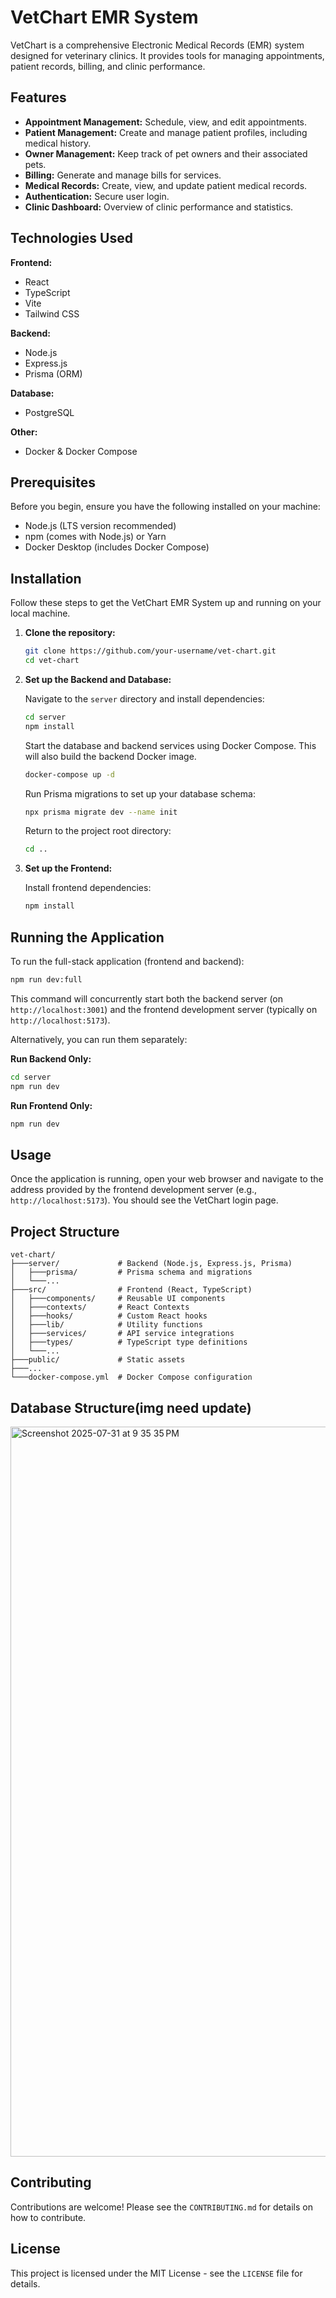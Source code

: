 # VetChart EMR System

VetChart is a comprehensive Electronic Medical Records (EMR) system designed for veterinary clinics. It provides tools for managing appointments, patient records, billing, and clinic performance.

## Features

-   **Appointment Management:** Schedule, view, and edit appointments.
-   **Patient Management:** Create and manage patient profiles, including medical history.
-   **Owner Management:** Keep track of pet owners and their associated pets.
-   **Billing:** Generate and manage bills for services.
-   **Medical Records:** Create, view, and update patient medical records.
-   **Authentication:** Secure user login.
-   **Clinic Dashboard:** Overview of clinic performance and statistics.

## Technologies Used

**Frontend:**

-   React
-   TypeScript
-   Vite
-   Tailwind CSS

**Backend:**

-   Node.js
-   Express.js
-   Prisma (ORM)

**Database:**

-   PostgreSQL

**Other:**

-   Docker & Docker Compose

## Prerequisites

Before you begin, ensure you have the following installed on your machine:

-   Node.js (LTS version recommended)
-   npm (comes with Node.js) or Yarn
-   Docker Desktop (includes Docker Compose)

## Installation

Follow these steps to get the VetChart EMR System up and running on your local machine.

1.  **Clone the repository:**

    ```bash
    git clone https://github.com/your-username/vet-chart.git
    cd vet-chart
    ```

2.  **Set up the Backend and Database:**

    Navigate to the `server` directory and install dependencies:

    ```bash
    cd server
    npm install
    ```

    Start the database and backend services using Docker Compose. This will also build the backend Docker image.

    ```bash
    docker-compose up -d
    ```

    Run Prisma migrations to set up your database schema:

    ```bash
    npx prisma migrate dev --name init
    ```

    Return to the project root directory:

    ```bash
    cd ..
    ```

3.  **Set up the Frontend:**

    Install frontend dependencies:

    ```bash
    npm install
    ```

## Running the Application

To run the full-stack application (frontend and backend):

```bash
npm run dev:full
```

This command will concurrently start both the backend server (on `http://localhost:3001`) and the frontend development server (typically on `http://localhost:5173`).

Alternatively, you can run them separately:

**Run Backend Only:**

```bash
cd server
npm run dev
```

**Run Frontend Only:**

```bash
npm run dev
```

## Usage

Once the application is running, open your web browser and navigate to the address provided by the frontend development server (e.g., `http://localhost:5173`). You should see the VetChart login page.

## Project Structure

```
vet-chart/
├───server/             # Backend (Node.js, Express.js, Prisma)
│   ├───prisma/         # Prisma schema and migrations
│   └───...
├───src/                # Frontend (React, TypeScript)
│   ├───components/     # Reusable UI components
│   ├───contexts/       # React Contexts
│   ├───hooks/          # Custom React hooks
│   ├───lib/            # Utility functions
│   ├───services/       # API service integrations
│   ├───types/          # TypeScript type definitions
│   └───...
├───public/             # Static assets
├───...
└───docker-compose.yml  # Docker Compose configuration
```
## Database Structure(img need update)
<img width="1085" height="1168" alt="Screenshot 2025-07-31 at 9 35 35 PM" src="https://github.com/user-attachments/assets/22581ff2-84d5-4747-bd71-33e28c387163" />


## Contributing

Contributions are welcome! Please see the `CONTRIBUTING.md` for details on how to contribute.

## License

This project is licensed under the MIT License - see the `LICENSE` file for details.

